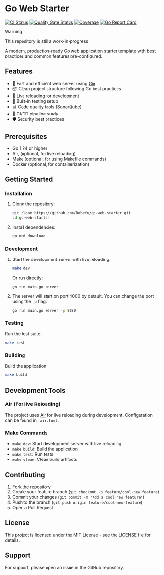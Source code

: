 # Go Web Starter

[![CI Status](https://github.com/Dobefu/go-web-starter/actions/workflows/ci.yml/badge.svg)](https://github.com/Dobefu/go-web-starter/actions/workflows/ci.yml)
[![Quality Gate Status](https://sonarcloud.io/api/project_badges/measure?project=Dobefu_go-web-starter&metric=alert_status)](https://sonarcloud.io/summary/new_code?id=Dobefu_go-web-starter)
[![Coverage](https://sonarcloud.io/api/project_badges/measure?project=Dobefu_go-web-starter&metric=coverage)](https://sonarcloud.io/summary/new_code?id=Dobefu_go-web-starter)
[![Go Report Card](https://goreportcard.com/badge/github.com/Dobefu/go-web-starter)](https://goreportcard.com/report/github.com/Dobefu/go-web-starter)

> [!WARNING]
> This repository is still a work-in-progress

A modern, production-ready Go web application starter template with best practices and common features pre-configured.

## Features

- 🚀 Fast and efficient web server using [Gin](https://github.com/gin-gonic/gin)
- 📦 Clean project structure following Go best practices
- 🔧 Live reloading for development
- 🧪 Built-in testing setup
- 📊 Code quality tools (SonarQube)
- 🔄 CI/CD pipeline ready
- 🛡️ Security best practices

## Prerequisites

- Go 1.24 or higher
- Air, (optional, for live reloading)
- Make (optional, for using Makefile commands)
- Docker (optional, for containerization)

## Getting Started

### Installation

1. Clone the repository:

   ```bash
   git clone https://github.com/Dobefu/go-web-starter.git
   cd go-web-starter
   ```

2. Install dependencies:

   ```bash
   go mod download
   ```

### Development

1. Start the development server with live reloading:

   ```bash
   make dev
   ```

   Or run directly:

   ```bash
   go run main.go server
   ```

2. The server will start on port 4000 by default. You can change the port using the `-p` flag:

   ```bash
   go run main.go server -p 8080
   ```

### Testing

Run the test suite:

```bash
make test
```

### Building

Build the application:

```bash
make build
```

## Development Tools

### Air (For live Reloading)

The project uses [Air](https://github.com/cosmtrek/air) for live reloading during development. Configuration can be found in `.air.toml`.

### Make Commands

- `make dev`: Start development server with live reloading
- `make build`: Build the application
- `make test`: Run tests
- `make clean`: Clean build artifacts

## Contributing

1. Fork the repository
2. Create your feature branch (`git checkout -b feature/cool-new-feature`)
3. Commit your changes (`git commit -m 'Add a cool new feature'`)
4. Push to the branch (`git push origin feature/cool-new-feature`)
5. Open a Pull Request

## License

This project is licensed under the MIT License - see the [LICENSE](LICENSE) file for details.

## Support

For support, please open an issue in the GitHub repository.
